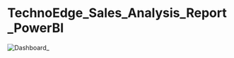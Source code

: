 # TechnoEdge_Sales_Analysis_Report_PowerBI
![Dashboard_](https://github.com/Gkvora/TechnoEdge_Sales_Analysis_Report_PowerBI/assets/117502951/32ab94ac-0b3e-4502-a89a-9f8fc58a5554)
